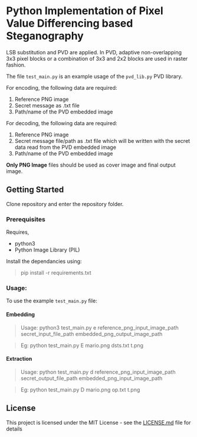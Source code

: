 # Python Implementation of Pixel Value Differencing based Steganography

LSB substitution and PVD are applied. In PVD, adaptive non-overlapping 3x3 pixel blocks or a combination of 3x3 and 2x2 blocks are used in raster fashion.

The file `test_main.py` is an example usage of the `pvd_lib.py` PVD library. 

For encoding, the following data are required:
1. Reference PNG image 
2. Secret message as .txt file
3. Path/name of the PVD embedded image

For decoding, the following data are required:
1. Reference PNG image
2. Secret message file/path as .txt file which will be written with the secret data read from the PVD embedded image
3. Path/name of the PVD embedded image

**Only PNG Image** files should be used as cover image and final output image.

## Getting Started

Clone repository and enter the repository folder.

### Prerequisites

Requires,

- python3
- Python Image Library (PIL)


Install the dependancies using:

> pip install -r requirements.txt


### Usage:

To use the example `test_main.py` file:

#### Embedding


> Usage: python3 test_main.py e reference_png_input_image_path secret_input_file_path embedded_png_output_image_path

> Eg:    python test_main.py E mario.png dsts.txt t.png

#### Extraction

> Usage: python test_main.py d reference_png_input_image_path secret_output_file_path embedded_png_input_image_path 

> Eg:    python test_main.py D mario.png op.txt t.png

## License

This project is licensed under the MIT License - see the [LICENSE.md](LICENSE.md) file for details
